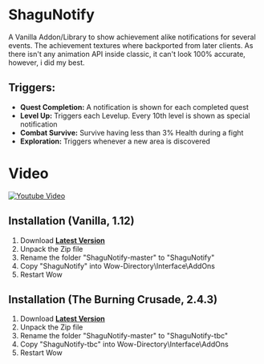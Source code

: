 # ShaguNotify

A Vanilla Addon/Library to show achievement alike notifications for several events. The achievement textures where backported from later clients. As there isn't any animation API inside classic, it can't look 100% accurate, however, i did my best.

## Triggers:

- **Quest Completion:** A notification is shown for each completed quest
- **Level Up:** Triggers each Levelup. Every 10th level is shown as special notification
- **Combat Survive:** Survive having less than 3% Health during a fight
- **Exploration:** Triggers whenever a new area is discovered

# Video
[![Youtube Video](https://img.youtube.com/vi/_PXG04rTotw/0.jpg)](https://www.youtube.com/watch?v=_PXG04rTotw)


## Installation (Vanilla, 1.12)
1. Download **[Latest Version](https://github.com/shagu/ShaguNotify/archive/master.zip)**
2. Unpack the Zip file
3. Rename the folder "ShaguNotify-master" to "ShaguNotify"
4. Copy "ShaguNotify" into Wow-Directory\Interface\AddOns
5. Restart Wow

## Installation (The Burning Crusade, 2.4.3)
1. Download **[Latest Version](https://github.com/shagu/ShaguNotify/archive/master.zip)**
2. Unpack the Zip file
3. Rename the folder "ShaguNotify-master" to "ShaguNotify-tbc"
4. Copy "ShaguNotify-tbc" into Wow-Directory\Interface\AddOns
5. Restart Wow
